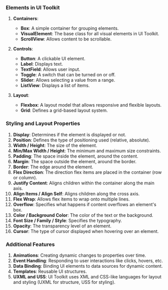 ### Elements in UI Toolkit

1. **Containers**:
    - **Box**: A simple container for grouping elements.
    - **VisualElement**: The base class for all visual elements in UI Toolkit.
    - **ScrollView**: Allows content to be scrollable.
2. **Controls**:
    
    - **Button**: A clickable UI element.
    - **Label**: Displays text.
    - **TextField**: Allows user input.
    - **Toggle**: A switch that can be turned on or off.
    - **Slider**: Allows selecting a value from a range.
    - **ListView**: Displays a list of items.
3. **Layout**:
    
    - **Flexbox**: A layout model that allows responsive and flexible layouts.
    - **Grid**: Defines a grid-based layout system.

### Styling and Layout Properties

1. **Display**: Determines if the element is displayed or not.
2. **Position**: Defines the type of positioning used (relative, absolute).
3. **Width / Height**: The size of the element.
4. **Min/Max Width / Height**: The minimum and maximum size constraints.
5. **Padding**: The space inside the element, around the content.
6. **Margin**: The space outside the element, around the border.
7. **Border**: The edge around the element.
8. **Flex Direction**: The direction flex items are placed in the container (row or column).
9. **Justify Content**: Aligns children within the container along the main axis.
10. **Align Items / Align Self**: Aligns children along the cross axis.
11. **Flex Wrap**: Allows flex items to wrap onto multiple lines.
12. **Overflow**: Specifies what happens if content overflows an element's box.
13. **Color / Background Color**: The color of the text or the background.
14. **Font Size / Family / Style**: Specifies the typography.
15. **Opacity**: The transparency level of an element.
16. **Cursor**: The type of cursor displayed when hovering over an element.

### Additional Features

1. **Animations**: Creating dynamic changes to properties over time.
2. **Event Handling**: Responding to user interactions like clicks, hovers, etc.
3. **Data Binding**: Binding UI elements to data sources for dynamic content.
4. **Templates**: Reusable UI structures.
5. **UXML and USS**: UI Toolkit uses XML and CSS-like languages for layout and styling (UXML for structure, USS for styling).